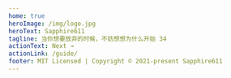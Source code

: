 ```yaml
---
home: true
heroImage: /img/logo.jpg
heroText: Sapphire611
tagline: 当你想要放弃的时候，不妨想想为什么开始 34
actionText: Next →
actionLink: /guide/
footer: MIT Licensed | Copyright © 2021-present Sapphire611
---
```

